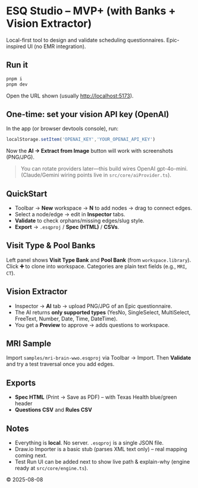 # ESQ Studio – MVP+ (with Banks + Vision Extractor)

Local-first tool to design and validate scheduling questionnaires. Epic-inspired UI (no EMR integration).

## Run it

```bash
pnpm i
pnpm dev
```

Open the URL shown (usually [http://localhost:5173](http://localhost:5173)).

## One-time: set your vision API key (OpenAI)

In the app (or browser devtools console), run:

```js
localStorage.setItem('OPENAI_KEY','YOUR_OPENAI_API_KEY')
```

Now the **AI → Extract from Image** button will work with screenshots (PNG/JPG).

> You can rotate providers later—this build wires OpenAI gpt-4o-mini. (Claude/Gemini wiring points live in `src/core/aiProvider.ts`).

## QuickStart

- Toolbar → **New** workspace → **N** to add nodes → drag to connect edges.
- Select a node/edge → edit in **Inspector** tabs.
- **Validate** to check orphans/missing edges/slug style.
- **Export** → `.esqproj` / **Spec (HTML)** / **CSVs**.

## Visit Type & Pool Banks

Left panel shows **Visit Type Bank** and **Pool Bank** (from `workspace.library`). Click **➕** to clone into workspace. Categories are plain text fields (e.g., `MRI`, `CT`).

## Vision Extractor

- Inspector → **AI** tab → upload PNG/JPG of an Epic questionnaire.
- The AI returns **only supported types** (YesNo, SingleSelect, MultiSelect, FreeText, Number, Date, Time, DateTime).
- You get a **Preview** to approve → adds questions to workspace.

## MRI Sample

Import `samples/mri-brain-wwo.esqproj` via Toolbar → Import.
Then **Validate** and try a test traversal once you add edges.

## Exports

- **Spec HTML** (Print → Save as PDF) – with Texas Health blue/green header
- **Questions CSV** and **Rules CSV**

## Notes

- Everything is **local**. No server. `.esqproj` is a single JSON file.
- Draw.io Importer is a basic stub (parses XML text only) – real mapping coming next.
- Test Run UI can be added next to show live path & explain-why (engine ready at `src/core/engine.ts`).

© 2025-08-08
